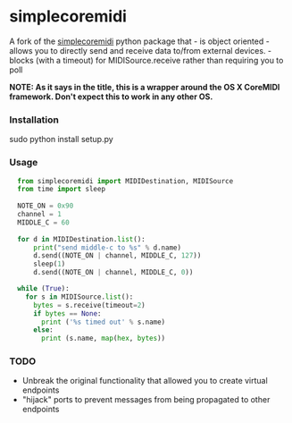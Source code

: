 # simplecoremidi

A fork of the [simplecoremidi](https://pypi.python.org/pypi/simplecoremidi) python package that 
      - is object oriented
      - allows you to directly send and receive data to/from external devices.
      - blocks (with a timeout) for MIDISource.receive rather than requiring you to poll

**NOTE: As it says in the title, this is a wrapper around the OS X CoreMIDI framework. Don't expect this to work in any other OS.**
### Installation

  sudo python install setup.py
  
### Usage
```python
  from simplecoremidi import MIDIDestination, MIDISource
  from time import sleep
  
  NOTE_ON = 0x90
  channel = 1
  MIDDLE_C = 60
  
  for d in MIDIDestination.list():
      print("send middle-c to %s" % d.name)
      d.send((NOTE_ON | channel, MIDDLE_C, 127))
      sleep(1)
      d.send((NOTE_ON | channel, MIDDLE_C, 0))

  while (True):
    for s in MIDISource.list():
      bytes = s.receive(timeout=2)
      if bytes == None:
        print ('%s timed out' % s.name)
      else:
        print (s.name, map(hex, bytes))
```
### TODO


  - Unbreak the original functionality that allowed you to create virtual endpoints
  - "hijack" ports to prevent messages from being propagated to other endpoints
